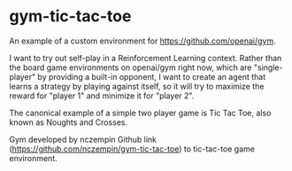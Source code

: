 # gym-tic-tac-toe

An example of a custom environment for https://github.com/openai/gym.

I want to try out self-play in a Reinforcement Learning context. Rather than the board game environments on openai/gym right now, which are "single-player" by providing a built-in opponent, I want to create an agent that learns a strategy by playing against itself, so it will try to maximize the reward for "player 1" and minimize it for "player 2".

The canonical example of a simple two player game is Tic Tac Toe, also known as Noughts and Crosses.

Gym developed by nczempin
Github link (https://github.com/nczempin/gym-tic-tac-toe) to tic-tac-toe game environment.
